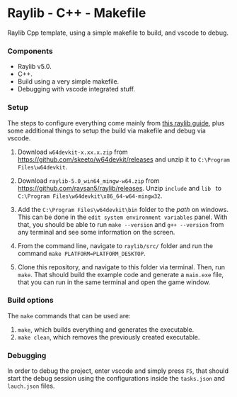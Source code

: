 # Raylib - C++ - Makefile
Raylib Cpp template, using a simple makefile to build, and vscode to debug. 

### Components
* Raylib v5.0.
* C++.
* Build using a very simple makefile. 
* Debugging with vscode integrated stuff.

### Setup
The steps to configure everything come mainly from [this raylib guide](github.com/raysan5/raylib/wiki/Working-on-Windows), plus some additional things to setup the build via makefile and debug via vscode.

1. Download `w64devkit-x.xx.x.zip` from https://github.com/skeeto/w64devkit/releases and unzip it to `C:\Program Files\w64devkit`.

2. Download `raylib-5.0_win64_mingw-w64.zip` from https://github.com/raysan5/raylib/releases. Unzip `include` and `lib ` to `C:\Program Files\w64devkit\x86_64-w64-mingw32`.

3. Add the `C:\Program Files\w64devkit\bin` folder to the *path* on windows. This can be done in the `edit system environment variables` panel. With that, you should be able to run `make --version` and `g++ --version` from any terminal and see some information on the screen. 

4. From the command line, navigate to `raylib/src/` folder and run the command `make PLATFORM=PLATFORM_DESKTOP`.

5. Clone this repository, and navigate to this folder via terminal. Then, run `make`. That should build the example code and generate a `main.exe` file, that you can run in the same terminal and open the game window. 

### Build options
The `make` commands that can be used are:

1. `make`, which builds everything and generates the executable. 
2. `make clean`, which removes the previously created executable. 

### Debugging
In order to debug the project, enter vscode and simply press `F5`, that should start the debug session using the configurations inside the `tasks.json` and `lauch.json` files. 